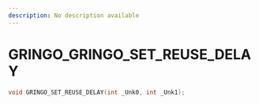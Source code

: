 ```yaml
---
description: No description available 
---
```


# GRINGO\_GRINGO_SET_REUSE_DELAY

```cpp
void GRINGO_SET_REUSE_DELAY(int _Unk0, int _Unk1);
```